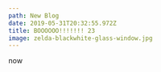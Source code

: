 ```yaml
---
path: New Blog
date: 2019-05-31T20:32:55.972Z
title: BOOOOOO!!!!!!! 23
image: zelda-blackwhite-glass-window.jpg
---
```

now
